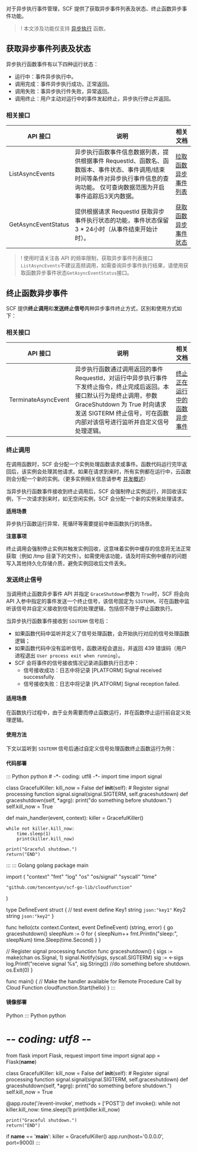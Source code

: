 对于异步执行事件管理，SCF 提供了获取异步事件列表及状态、终止函数异步事件功能。

>! 本文涉及功能仅支持 [异步执行](https://cloud.tencent.com/document/product/583/51519) 函数。

## 获取异步事件列表及状态

异步执行函数事件有以下四种运行状态：

- 运行中：事件异步执行中。
- 调用完成：事件异步执行成功，正常返回。
- 调用失败：事异步执行件失败，异常返回。
- 调用终止：用户主动对运行中的事件发起终止，异步执行停止并返回。

### 相关接口

<table>
<thead>
<tr>
<th>API 接口</th>
<th>说明</th>
<th>相关文档</th>
</tr>
</thead>
<tbody>
<tr>
<td>ListAsyncEvents</td>
<td>异步执行函数事件信息数据列表，提供根据事件 RequestId、函数名、函数版本、事件状态、事件调用/结束时间等条件对异步执行事件信息的查询功能。
<dx-alert infotype="notice" title="">
仅可查询数据范围为开启事件追踪后3天内数据。
</dx-alert>
</td>
<td><a href="https://cloud.tencent.com/document/product/583/52501">拉取函数异步事件列表</a></td>
</tr>
<tr>
<td>GetAsyncEventStatus</td>
<td>提供根据请求 RequestId 获取异步事件执行状态的功能，事件状态保留3 * 24小时（从事件结束开始计时）。</td>
<td><a href="https://cloud.tencent.com/document/product/583/65704">获取函数异步事件状态</a></td>
</tr>
</tbody>
</table>

>! 使用时请关注各 API 的频率限制，获取异步事件列表接口`ListAsyncEvents`不建议高频调用，如需查询异步事件执行结果，请使用获取函数异步事件状态`GetAsyncEventStatus`接口。

## 终止函数异步事件

SCF 提供**终止调用**和**发送终止信号**两种异步事件终止方式，区别和使用方式如下：

### 相关接口

<table>
<thead>
<tr>
<th>API 接口</th>
<th>说明</th>
<th>相关文档</th>
</tr>
</thead>
<tbody>
<tr>
<td>TerminateAsyncEvent</td>
<td>异步执行函数通过调用返回的事件 RequestId，对运行中异步执行事件下发终止指令，终止完成后返回。本接口默认行为是终止调用，参数 GraceShutdown 为 True 时向请求发送 SIGTERM 终止信号，可在函数内部对该信号进行监听并自定义信号处理逻辑。</td>
<td><a href="https://cloud.tencent.com/document/api/583/52500">终止正在运行中的函数异步事件</a></td>
</tr>
</tbody>
</table>



### 终止调用

在调用函数时，SCF 会分配一个实例处理函数请求或事件。函数代码运行完毕返回后，该实例会处理其他请求。如果在请求到来时，所有实例都在运行中，云函数则会分配一个新的实例。（更多实例相关信息请参考 [并发概述](https://cloud.tencent.com/document/product/583/45757)）

当异步执行函数事件接收到终止调用后，SCF 会强制停止实例运行，并回收该实例，下一次请求到来时，如无空闲实例，SCF 会分配一个新的实例来处理请求。

**适用场景**

异步执行函数运行异常、死循环等需要提前中断函数执行的场景。

**注意事项**

终止调用会强制停止实例并触发实例回收，这意味着实例中缓存的信息将无法正常获取（例如 /tmp 目录下的文件）。如需使用该功能，请及时将实例中缓存的问题写入其他持久化存储介质，避免实例回收后文件丢失。

### 发送终止信号

当调用终止函数异步事件 API 并指定 `GraceShutdown`参数为 `True`时，SCF 将会向 API 入参中指定的事件发送一个终止信号，该信号固定为 `SIGTERM`，可在函数中监听该信号并自定义接收到信号后的处理逻辑，包括但不限于停止函数执行。

当异步执行函数事件接收到 `SIGTERM` 信号后：

- 如果函数代码中监听并定义了信号处理函数，会开始执行对应的信号处理函数逻辑；
- 如果函数代码中没有监听信号，函数进程会退出，并返回 439 错误码（用户进程退出 `User process exit when running`）。
- SCF 会将事件的信号接收情况记录进函数执行日志中：
  - 信号接收成功：日志中将记录 [PLATFORM] Signal received successfully.
  - 信号接收失败：日志中将记录 [PLATFORM] Signal reception failed.

#### 适用场景

在函数执行过程中，由于业务需要而停止函数运行，并在函数停止运行前自定义处理逻辑。

#### 使用方法

下文以监听到 `SIGTERM` 信号后通过自定义信号处理函数终止函数运行为例：


#### 代码部署


<dx-codeblock>
::: Python python
# -*- coding: utf8 -*-
import time
import signal

class GracefulKiller:
	kill_now = False
	def __init__(self):
    # Register signal processing function
		signal.signal(signal.SIGTERM, self.graceshutdown)
	def graceshutdown(self, *agrg):
		print("do something before shutdown.")
		self.kill_now = True

def main_handler(event, context):
	killer = GracefulKiller()

	while not killer.kill_now:
		time.sleep(1)
		print(killer.kill_now)
        
	print("Graceful shutdown.")
	return("END")
:::
::: Golang golang
package main

import (
	"context"
	"fmt"
	"log"
	"os"
	"os/signal"
	"syscall"
	"time"

	"github.com/tencentyun/scf-go-lib/cloudfunction"
)

type DefineEvent struct {
	// test event define
	Key1 string `json:"key1"`
	Key2 string `json:"key2"`
}

func hello(ctx context.Context, event DefineEvent) (string, error) {
	go graceshutdown()
	sleepNum := 0
	for {
		sleepNum++
		fmt.Println("sleep:", sleepNum)
		time.Sleep(time.Second)
	}
}

// Register signal processing function
func graceshutdown() {
	sigs := make(chan os.Signal, 1)
	signal.Notify(sigs, syscall.SIGTERM)
	sig := <-sigs
	log.Printf("receive signal %s", sig.String())
	//do something before shutdown.
	os.Exit(0)
}

func main() {
	// Make the handler available for Remote Procedure Call by Cloud Function
	cloudfunction.Start(hello)
}
:::
</dx-codeblock>




#### 镜像部署
Python
<dx-codeblock>
::: Python python
# -*- coding: utf8 -*-
from flask import Flask, request
import time
import signal
app = Flask(__name__)

class GracefulKiller:
	kill_now = False
	def __init__(self):
    # Register signal processing function
		signal.signal(signal.SIGTERM, self.graceshutdown)
	def graceshutdown(self, *agrg):
		print("do something before shutdown.")
		self.kill_now = True

@app.route('/event-invoke', methods = ['POST'])
def invoke():
	while not killer.kill_now:
		time.sleep(1)
		print(killer.kill_now)

	print("Graceful shutdown.")
	return("END")

if __name__ == '__main__':
    killer = GracefulKiller()
    app.run(host='0.0.0.0', port=9000)
:::
</dx-codeblock>

